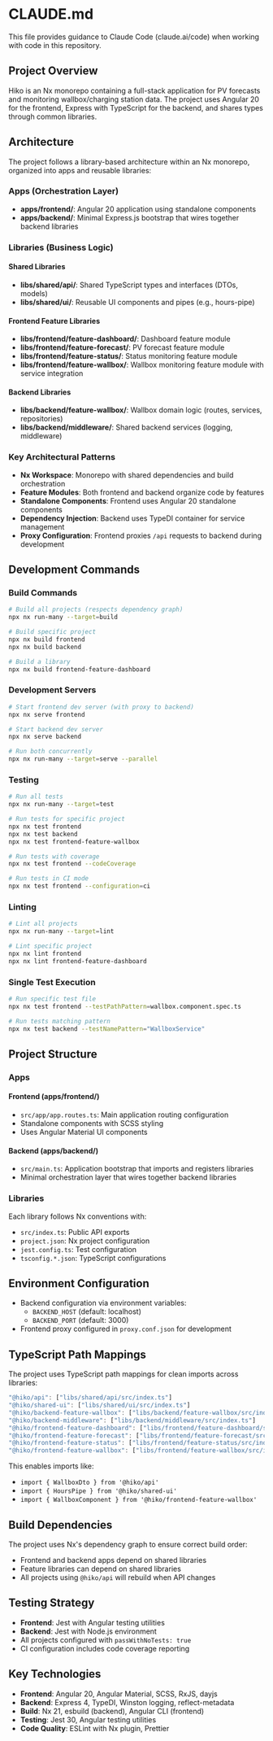 # CLAUDE.md

This file provides guidance to Claude Code (claude.ai/code) when working with code in this repository.

## Project Overview

Hiko is an Nx monorepo containing a full-stack application for PV forecasts and monitoring wallbox/charging station data. The project uses Angular 20 for the frontend, Express with TypeScript for the backend, and shares types through common libraries.

## Architecture

The project follows a library-based architecture within an Nx monorepo, organized into apps and reusable libraries:

### Apps (Orchestration Layer)
- **apps/frontend/**: Angular 20 application using standalone components
- **apps/backend/**: Minimal Express.js bootstrap that wires together backend libraries

### Libraries (Business Logic)

#### Shared Libraries
- **libs/shared/api/**: Shared TypeScript types and interfaces (DTOs, models)
- **libs/shared/ui/**: Reusable UI components and pipes (e.g., hours-pipe)

#### Frontend Feature Libraries
- **libs/frontend/feature-dashboard/**: Dashboard feature module
- **libs/frontend/feature-forecast/**: PV forecast feature module
- **libs/frontend/feature-status/**: Status monitoring feature module
- **libs/frontend/feature-wallbox/**: Wallbox monitoring feature module with service integration

#### Backend Libraries
- **libs/backend/feature-wallbox/**: Wallbox domain logic (routes, services, repositories)
- **libs/backend/middleware/**: Shared backend services (logging, middleware)

### Key Architectural Patterns

- **Nx Workspace**: Monorepo with shared dependencies and build orchestration
- **Feature Modules**: Both frontend and backend organize code by features
- **Standalone Components**: Frontend uses Angular 20 standalone components
- **Dependency Injection**: Backend uses TypeDI container for service management
- **Proxy Configuration**: Frontend proxies `/api` requests to backend during development

## Development Commands

### Build Commands
```bash
# Build all projects (respects dependency graph)
npx nx run-many --target=build

# Build specific project
npx nx build frontend
npx nx build backend

# Build a library
npx nx build frontend-feature-dashboard
```

### Development Servers
```bash
# Start frontend dev server (with proxy to backend)
npx nx serve frontend

# Start backend dev server
npx nx serve backend

# Run both concurrently
npx nx run-many --target=serve --parallel
```

### Testing
```bash
# Run all tests
npx nx run-many --target=test

# Run tests for specific project
npx nx test frontend
npx nx test backend
npx nx test frontend-feature-wallbox

# Run tests with coverage
npx nx test frontend --codeCoverage

# Run tests in CI mode
npx nx test frontend --configuration=ci
```

### Linting
```bash
# Lint all projects
npx nx run-many --target=lint

# Lint specific project
npx nx lint frontend
npx nx lint frontend-feature-dashboard
```

### Single Test Execution
```bash
# Run specific test file
npx nx test frontend --testPathPattern=wallbox.component.spec.ts

# Run tests matching pattern
npx nx test backend --testNamePattern="WallboxService"
```

## Project Structure

### Apps
#### Frontend (apps/frontend/)
- `src/app/app.routes.ts`: Main application routing configuration
- Standalone components with SCSS styling
- Uses Angular Material UI components

#### Backend (apps/backend/)
- `src/main.ts`: Application bootstrap that imports and registers libraries
- Minimal orchestration layer that wires together backend libraries

### Libraries
Each library follows Nx conventions with:
- `src/index.ts`: Public API exports
- `project.json`: Nx project configuration
- `jest.config.ts`: Test configuration
- `tsconfig.*.json`: TypeScript configurations

## Environment Configuration

- Backend configuration via environment variables:
  - `BACKEND_HOST` (default: localhost)
  - `BACKEND_PORT` (default: 3000)
- Frontend proxy configured in `proxy.conf.json` for development

## TypeScript Path Mappings

The project uses TypeScript path mappings for clean imports across libraries:

```typescript
"@hiko/api": ["libs/shared/api/src/index.ts"]
"@hiko/shared-ui": ["libs/shared/ui/src/index.ts"]
"@hiko/backend-feature-wallbox": ["libs/backend/feature-wallbox/src/index.ts"]
"@hiko/backend-middleware": ["libs/backend/middleware/src/index.ts"]
"@hiko/frontend-feature-dashboard": ["libs/frontend/feature-dashboard/src/index.ts"]
"@hiko/frontend-feature-forecast": ["libs/frontend/feature-forecast/src/index.ts"]
"@hiko/frontend-feature-status": ["libs/frontend/feature-status/src/index.ts"]
"@hiko/frontend-feature-wallbox": ["libs/frontend/feature-wallbox/src/index.ts"]
```

This enables imports like:
- `import { WallboxDto } from '@hiko/api'`
- `import { HoursPipe } from '@hiko/shared-ui'`
- `import { WallboxComponent } from '@hiko/frontend-feature-wallbox'`

## Build Dependencies

The project uses Nx's dependency graph to ensure correct build order:
- Frontend and backend apps depend on shared libraries
- Feature libraries can depend on shared libraries
- All projects using `@hiko/api` will rebuild when API changes

## Testing Strategy

- **Frontend**: Jest with Angular testing utilities
- **Backend**: Jest with Node.js environment
- All projects configured with `passWithNoTests: true`
- CI configuration includes code coverage reporting

## Key Technologies

- **Frontend**: Angular 20, Angular Material, SCSS, RxJS, dayjs
- **Backend**: Express 4, TypeDI, Winston logging, reflect-metadata
- **Build**: Nx 21, esbuild (backend), Angular CLI (frontend)
- **Testing**: Jest 30, Angular testing utilities
- **Code Quality**: ESLint with Nx plugin, Prettier